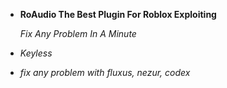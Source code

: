 - **RoAudio The Best Plugin For Roblox Exploiting**

  *Fix Any Problem In A Minute*
- *Keyless*
- *fix any problem with fluxus, nezur, codex*
